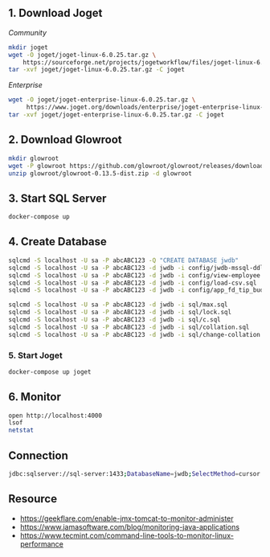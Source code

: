 ## 1. Download Joget

*Community*

```bash
mkdir joget
wget -O joget/joget-linux-6.0.25.tar.gz \
    https://sourceforge.net/projects/jogetworkflow/files/joget-linux-6.0.25.tar.gz/download
tar -xvf joget/joget-linux-6.0.25.tar.gz -C joget
```

*Enterprise*

```bash
wget -O joget/joget-enterprise-linux-6.0.25.tar.gz \
     https://www.joget.org/downloads/enterprise/joget-enterprise-linux-6.0.25.tar.gz
tar -xvf joget/joget-enterprise-linux-6.0.25.tar.gz -C joget
```

## 2. Download Glowroot

```bash
mkdir glowroot
wget -P glowroot https://github.com/glowroot/glowroot/releases/download/v0.13.5/glowroot-0.13.5-dist.zip
unzip glowroot/glowroot-0.13.5-dist.zip -d glowroot
```

## 3. Start SQL Server

```bash
docker-compose up
```

## 4. Create Database

```bash
sqlcmd -S localhost -U sa -P abcABC123 -Q "CREATE DATABASE jwdb"
sqlcmd -S localhost -U sa -P abcABC123 -d jwdb -i config/jwdb-mssql-ddl.sql
sqlcmd -S localhost -U sa -P abcABC123 -d jwdb -i config/view-employee.sql
sqlcmd -S localhost -U sa -P abcABC123 -d jwdb -i config/load-csv.sql
sqlcmd -S localhost -U sa -P abcABC123 -d jwdb -i config/app_fd_tip_budget_type_202001281628.sql

sqlcmd -S localhost -U sa -P abcABC123 -d jwdb -i sql/max.sql
sqlcmd -S localhost -U sa -P abcABC123 -d jwdb -i sql/lock.sql
sqlcmd -S localhost -U sa -P abcABC123 -d jwdb -i sql/c.sql
sqlcmd -S localhost -U sa -P abcABC123 -d jwdb -i sql/collation.sql
sqlcmd -S localhost -U sa -P abcABC123 -d jwdb -i sql/change-collation.sql
```

### 5. Start Joget

```bash
docker-compose up joget
```

## 6. Monitor

```bash
open http://localhost:4000
lsof
netstat
```

## Connection

```bash
jdbc:sqlserver://sql-server:1433;DatabaseName=jwdb;SelectMethod=cursor
```

## Resource

- https://geekflare.com/enable-jmx-tomcat-to-monitor-administer
- https://www.jamasoftware.com/blog/monitoring-java-applications
- https://www.tecmint.com/command-line-tools-to-monitor-linux-performance